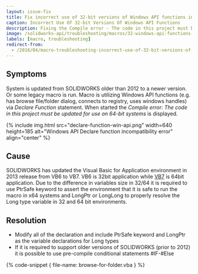 ```yaml
---
layout: issue-fix
title: Fix incorrect use of 32-bit versions of Windows API functions in SOLIDWORKS macros
caption: Incorrect Use Of 32-bit Versions Of Windows API Functions
description: Fixing the Compile error - The code in this project must be updated for use on 64-bit systems when macro is utilizing Windows API functions
image: /solidworks-api/troubleshooting/macros/32-windows-api-functions-incorrect-use/declare-function-win-api.png
labels: [macro, troubleshooting]
redirect-from:
  - /2018/04/macro-troubleshooting-incorrect-use-of-32-bit-versions-of-win-api.html
---
```

## Symptoms

System is updated from SOLIDWORKS older than 2012 to a newer version.
Or some legacy macro is run.
Macro is utilizing Windows API functions (e.g. has browse file/folder dialog, connects to registry, uses windows handles) via *Declare Function* statement.
When started the *Compile error: The code in this project must be updated for use on 64-bit systems* is displayed.

{% include img.html src="declare-function-win-api.png" width=640 height=185 alt="Windows API Declare function incompatibility error" align="center" %}

## Cause

SOLIDWORKS has updated the Visual Basic for Application environment in 2013 release from VB6 to VB7.
VB6 is 32bit application while [VB7](https://msdn.microsoft.com/en-us/vba/language-reference-vba/articles/64-bit-visual-basic-for-applications-overview) is 64bit application.
Due to the difference in variables size in 32/64 it is required to use PtrSafe keyword to assert the environment that it is safe to run the macro in x64 systems and LongPtr or LongLong to properly resolve the Long type variable in 32 and 64 bit environments.

## Resolution

* Modify all of the declaration and include PtrSafe keyword and LongPtr as the variable declarations for Long types
* If it is required to support older versions of SOLIDWORKS (prior to 2012) it is possible to use pre-compile conditional statements #IF-#Else

{% code-snippet { file-name: browse-for-folder.vba } %}
